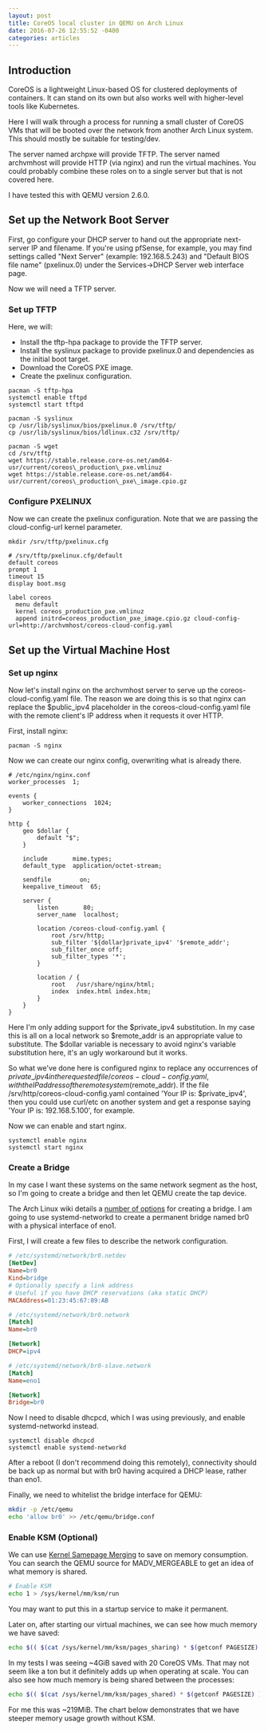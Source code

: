 ```yaml
---
layout: post
title: CoreOS local cluster in QEMU on Arch Linux
date: 2016-07-26 12:55:52 -0400
categories: articles
---
```


Introduction
------------

CoreOS is a lightweight Linux-based OS for clustered deployments of containers. It can stand on its own but also works well with higher-level tools like Kubernetes.

Here I will walk through a process for running a small cluster of CoreOS VMs that will be booted over the network from another Arch Linux system. This should mostly be suitable for testing/dev.

The server named archpxe will provide TFTP. The server named archvmhost will provide HTTP (via nginx) and run the virtual machines. You could probably combine these roles on to a single server but that is not covered here.

I have tested this with QEMU version 2.6.0.

Set up the Network Boot Server
------------------------------

First, go configure your DHCP server to hand out the appropriate next-server IP and filename. If you're using pfSense, for example, you may find settings called "Next Server" (example: 192.168.5.243) and "Default BIOS file name" (pxelinux.0) under the Services-&gt;DHCP Server web interface page.

Now we will need a TFTP server.

### Set up TFTP

Here, we will:

-   Install the tftp-hpa package to provide the TFTP server.
-   Install the syslinux package to provide pxelinux.0 and dependencies as the initial boot target.
-   Download the CoreOS PXE image.
-   Create the pxelinux configuration.

```
pacman -S tftp-hpa
systemctl enable tftpd
systemctl start tftpd

pacman -S syslinux
cp /usr/lib/syslinux/bios/pxelinux.0 /srv/tftp/
cp /usr/lib/syslinux/bios/ldlinux.c32 /srv/tftp/

pacman -S wget
cd /srv/tftp
wget https://stable.release.core-os.net/amd64-usr/current/coreos\_production\_pxe.vmlinuz
wget https://stable.release.core-os.net/amd64-usr/current/coreos\_production\_pxe\_image.cpio.gz
```

### Configure PXELINUX

Now we can create the pxelinux configuration. Note that we are passing the cloud-config-url kernel parameter.

```
mkdir /srv/tftp/pxelinux.cfg
```
```
# /srv/tftp/pxelinux.cfg/default
default coreos
prompt 1
timeout 15
display boot.msg

label coreos
  menu default
  kernel coreos_production_pxe.vmlinuz
  append initrd=coreos_production_pxe_image.cpio.gz cloud-config-url=http://archvmhost/coreos-cloud-config.yaml
```

Set up the Virtual Machine Host
-------------------------------

### Set up nginx

Now let's install nginx on the archvmhost server to serve up the coreos-cloud-config.yaml file. The reason we are doing this is so that nginx can replace the $public\_ipv4 placeholder in the coreos-cloud-config.yaml file with the remote client's IP address when it requests it over HTTP.

First, install nginx:

```
pacman -S nginx
```

Now we can create our nginx config, overwriting what is already there.

```
# /etc/nginx/nginx.conf
worker_processes  1;

events {
    worker_connections  1024;
}

http {
    geo $dollar {
        default "$";
    }

    include       mime.types;
    default_type  application/octet-stream;

    sendfile        on;
    keepalive_timeout  65;

    server {
        listen       80;
        server_name  localhost;

        location /coreos-cloud-config.yaml {
            root /srv/http;
            sub_filter '${dollar}private_ipv4' '$remote_addr';
            sub_filter_once off;
            sub_filter_types '*';
        }

        location / {
            root   /usr/share/nginx/html;
            index  index.html index.htm;
        }
    }
}
```

Here I'm only adding support for the $private\_ipv4 substitution. In my case this is all on a local network so $remote\_addr is an appropriate value to substitute. The $dollar variable is necessary to avoid nginx's variable substitution here, it's an ugly workaround but it works.

So what we've done here is configured nginx to replace any occurrences of $private\_ipv4 in the requested file /coreos-cloud-config.yaml, with the IP address of the remote system ($remote\_addr). If the file /srv/http/coreos-cloud-config.yaml contained 'Your IP is: $private\_ipv4', then you could use curl/etc on another system and get a response saying 'Your IP is: 192.168.5.100', for example.

Now we can enable and start nginx.

```
systemctl enable nginx
systemctl start nginx
```

### Create a Bridge

In my case I want these systems on the same network segment as the host, so I'm going to create a bridge and then let QEMU create the tap device.

The Arch Linux wiki details a [number of options](https://wiki.archlinux.org/index.php/Network_bridge) for creating a bridge.
I am going to use systemd-networkd to create a permanent bridge named br0 with a physical interface of eno1.

First, I will create a few files to describe the network configuration.

```ini
# /etc/systemd/network/br0.netdev
[NetDev]
Name=br0
Kind=bridge
# Optionally specify a link address
# Useful if you have DHCP reservations (aka static DHCP)
MACAddress=01:23:45:67:89:AB
```

```ini
# /etc/systemd/network/br0.network
[Match]
Name=br0

[Network]
DHCP=ipv4
```
```ini
# /etc/systemd/network/br0-slave.network
[Match]
Name=eno1

[Network]
Bridge=br0
```

Now I need to disable dhcpcd, which I was using previously, and enable systemd-networkd instead.

```
systemctl disable dhcpcd
systemctl enable systemd-networkd
```

After a reboot (I don't recommend doing this remotely), connectivity should be back up as normal but with br0 having acquired a DHCP lease, rather than eno1.

Finally, we need to whitelist the bridge interface for QEMU:

```bash
mkdir -p /etc/qemu
echo 'allow br0' >> /etc/qemu/bridge.conf
```

### Enable KSM (Optional)

We can use [Kernel Samepage Merging](http://www.linux-kvm.org/page/KSM) to save on memory consumption. You can search the QEMU source for MADV\_MERGEABLE to get an idea of what memory is shared.

```bash
# Enable KSM
echo 1 > /sys/kernel/mm/ksm/run
```

You may want to put this in a startup service to make it permanent.

Later on, after starting our virtual machines, we can see how much memory we have saved:

```bash
echo $(( $(cat /sys/kernel/mm/ksm/pages_sharing) * $(getconf PAGESIZE) )) | numfmt --to=iec-i
```

In my tests I was seeing ~4GiB saved with 20 CoreOS VMs. That may not seem like a ton but it definitely adds up when operating at scale. You can also see how much memory is being shared between the processes:

```bash
echo $(( $(cat /sys/kernel/mm/ksm/pages_shared) * $(getconf PAGESIZE) )) | numfmt --to=iec-i
```

For me this was ~219MiB. The chart below demonstrates that we have steeper memory usage growth without KSM.

<div id="ksm_curve_chart" style="width: 800px; height: 500px">
</div>

<script type="text/javascript" src="https://www.gstatic.com/charts/loader.js"></script>
<script type="text/javascript">
  google.charts.load('current', {'packages':['corechart']});
  google.charts.setOnLoadCallback(drawChart);

  function drawChart() {
    var data = google.visualization.arrayToDataTable([
      ['VMs', 'Without KSM', 'With KSM'],
      ['1',  384,      384],
      ['2',  768,      549],
      ['3',  1152,       714],
      ['4',  1536,      879],
      ['5',  1920,      1044],
      ['6',  2304,      1209],
      ['7',  2688,      1374],
      ['8',  3072,      1539],
      ['9',  3456,      1704],
      ['10',  3840,     1869],
      ['11',  4224,     2034],
      ['12',  4608,     2199],
      ['13',  4992,     2364],
      ['14',  5376,     2529],
      ['15',  5760,     2694],
      ['16',  6144,     2859],
      ['17',  6528,     3024],
      ['18',  6912,     3189],
      ['19',  7296,     3354],
      ['20',  7680,     3519],
    ]);

    var options = {
      title: 'Memory Usage of QEMU VMs With and Without KSM',
      curveType: 'function',
      legend: { position: 'bottom' },
      hAxis: { title: 'Number of VMs' },
      vAxis: { title: 'Memory Usage (MiB)' }
    };

    var chart = new google.visualization.LineChart(document.getElementById('ksm_curve_chart'));

    chart.draw(data, options);
  }
</script>

Create a Cloudinit Template
---------------------------

Finally we can create our cloudinit config template. I say template because we are going to put in a placeholder for `<DISCOVERY_URL>` that a script will replace when run.

You will want to substitute your own public key here for SSH access (username 'core'). Or you could create a separate user as documented in the CoreOS cloudinit docs.

`coreos-cloud-config.yaml.template`

```yaml
#cloud-config
ssh_authorized_keys:
  - ssh-rsa AAAAB3NzaC1yc2[...] (REPLACE THIS)

coreos:
  units:
    - name: etcd2.service
      command: start
    - name: fleet.service
      command: start

  etcd2:
    discovery: <DISCOVERY_URL>
    advertise-client-urls: "http://$private_ipv4:2379"
    initial-advertise-peer-urls: "http://$private_ipv4:2380"
    listen-client-urls: "http://0.0.0.0:2379"
    listen-peer-urls: "http://$private_ipv4:2380"
```

`<DISCOVERY_URL>` would normally look something like this: `https://discovery.etcd.io/9e0aeb71f9b477f38e953f0050478666`. However, these URLs are one-time use (for each cluster) and require knowing the cluster size ahead of time. They are generated by going to a URL like: `https://discovery.etcd.io/new?size=3`.

Because of this, we put in a placeholder that our script will substitute after dynamically allocating a new discovery URL during invocation.

Start the Cluster
-----------------

First, we need qemu:

```
pacman -S qemu
```

Then, we'll put a little script together:

`start_coreos_cluster.sh`

```bash
#!/bin/bash
set -eu -o pipefail

USAGE="Usage: $0 <cloudinit-template> <count>"

STAGGER_TIME_SEC=1.0
VM_MEMORY_MB=1024
VM_CORES=1
BRIDGE_NAME=br0

function usage {
    echo "$USAGE"
    exit 1
}

[[ $# -ne 2 ]] && usage

cloudinit_template=$1
count=$2

discovery_url=$(curl -s "https://discovery.etcd.io/new?size=$count")
echo "Discovery URL: $discovery_url"

sed "s|<DISCOVERY_URL>|$discovery_url|" "$cloudinit_template" > /srv/http/coreos-cloud-config.yaml

for (( i = 1; i <= $count; i++ ))
do
    digits=$(printf "%02x" "$i")
    vm_name="coreos_$digits"
    vm_mac="52:54:00:12:34:$digits"
    qemu-system-x86_64 -name "$vm_name" \
        -m 1024 \
        -net bridge \
        -net nic,vlan=0,model=virtio,macaddr=$vm_mac \
        -boot n \
        -machine accel=kvm \
        -cpu host \
        -smp "$VM_CORES" \
        -display none &

    sleep "$STAGGER_TIME_SEC"
done
```

We can call this like so: `./start_coreos_cluster.sh coreos-cloud-config.yaml.template 3` to start a 3-node CoreOS cluster.

The script does the following:

-   Retrieves a new discovery URL based on the size of the cluster specified.
-   Substitutes that URL in place of the `<DISCOVERY_URL>` placeholder in the specified config template.
-   Starts a QEMU VM in the background that will network boot. The MAC addresses are specifically set to avoid conflicts.

There are also a few settings up at the top of the script:

| variable           | default | description                                |
|--------------------|---------|--------------------------------------------|
| STAGGER\_TIME\_SEC | 1.0     | Time, in seconds, between starting each VM |
| VM\_MEMORY\_MB     | 1024    | Amount of memory for each VM in MiB        |
| VM\_CORES          | 1       | Number of processor cores for each VM      |
| BRIDGE\_NAME       | br0     | Name of the network bridge device          |

Confirm Functionality
---------------------

There are a few items to check that the cluster is healthy.

First, check the discovery URL in a browser or with curl. For example:

```
curl -s https://discovery.etcd.io/57de7e09a1376036179ca4b3092f40cc | jq
```
```json
{
  "action": "get",
  "node": {
    "key": "/_etcd/registry/57de7e09a1376036179ca4b3092f40cc",
    "dir": true,
    "nodes": [
      {
        "key": "/_etcd/registry/57de7e09a1376036179ca4b3092f40cc/3470e6055e4e1119",
        "value": "a1576454e3bf449d9fd98c3d6b28006a=http://192.168.5.236:2380",
        "modifiedIndex": 1149021445,
        "createdIndex": 1149021445
      },
      {
        "key": "/_etcd/registry/57de7e09a1376036179ca4b3092f40cc/dc0df5ec4a3f1c1f",
        "value": "002ce5c216ec446fad0fdf28c4f75b51=http://192.168.5.200:2380",
        "modifiedIndex": 1149021527,
        "createdIndex": 1149021527
      },
      {
        "key": "/_etcd/registry/57de7e09a1376036179ca4b3092f40cc/cd968f42a6e76ec6",
        "value": "c1dff243172643eea483aea66984545a=http://192.168.5.237:2380",
        "modifiedIndex": 1149021548,
        "createdIndex": 1149021548
      },
      {
        "key": "/_etcd/registry/57de7e09a1376036179ca4b3092f40cc/dec55d937871aa93",
        "value": "3ba8ca7970d64d87a395e668de7d8908=http://192.168.5.229:2380",
        "modifiedIndex": 1149021567,
        "createdIndex": 1149021567
      },
      {
        "key": "/_etcd/registry/57de7e09a1376036179ca4b3092f40cc/a365ceee28d65bb5",
        "value": "dd219995e6c04162b5520d7313148dfe=http://192.168.5.231:2380",
        "modifiedIndex": 1149021633,
        "createdIndex": 1149021633
      }
    ],
    "modifiedIndex": 1149020480,
    "createdIndex": 1149020480
  }
}
```
Here I'm piping the output to the 'jq' utility for pretty formatting. You can see all 3 nodes in the array have registered. If this were not the case, the nodes array would be empty or would not exist.

Another thing to do is to simply login to one of the CoreOS nodes and do something like:

```
etcdctl cluster-health
```

Then you may want to throw some data into etcd:

```
etcdctl mk /testing testdata
```

Now on other nodes, make sure the data is there:

```
etcdctl get /testing
```

or
```
curl -sL http://127.0.0.1:2379/v2/keys/testing
```
